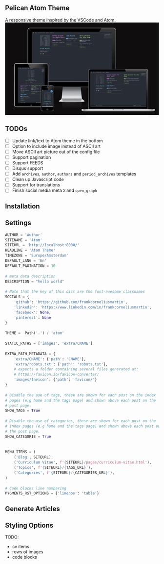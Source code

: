 ## Pelican Atom Theme

A responsive theme inspired by the VSCode and Atom.
![Render of the Atom theme](showcase.png)


## TODOs

- [ ] Update link/text to Atom theme in the bottom
- [ ] Option to include image instead of ASCII art
- [ ] Move ASCII art picture out of the config file
- [ ] Support pagination
- [ ] Support FEEDS
- [ ] Disqus support
- [ ] Add `archives`, `author`, `authors` and `period_archives` templates
- [ ] Clean up Javascript code
- [ ] Support for translations
- [ ] Finish social media meta `X` and `open_graph`

## Installation


## Settings

```python
AUTHOR = 'Author'
SITENAME = 'Atom'
SITEURL = 'http://localhost:8000/'
HEADLINE = 'Atom Theme'
TIMEZONE = 'Europe/Amsterdam'
DEFAULT_LANG = 'En'
DEFAULT_PAGINATION = 10

# meta data description
DESCRIPTION = "hello world"

# Note that the key of this dict are the font-awesome classnames
SOCIALS = {
    'github': 'https://github.com/frankcorneliusmartin',
    'linkedin': 'https://www.linkedin.com/in/frankcorneliusmartin',
    'facebook': None,
    'pinterest': None
}

THEME =  Path('.') / 'atom'

STATIC_PATHS = ['images', 'extra/CNAME']

EXTRA_PATH_METADATA = {
    'extra/CNAME': {'path': 'CNAME'},
    'extra/robots.txt': {'path': 'robots.txt'},
    # expects a folder containing several files generated at:
    # https://favicon.io/favicon-converter/
    'images/favicon': {'path': 'favicon/'}
}

# Disable the use of tags, these are shown for each post on the index
# pages (e.g home and the tags page) and shown above each post on the
# post page.
SHOW_TAGS = True

# Disable the use of categories, these are shown for each post on the
# index pages (e.g home and the tags page) and shown above each post on
# the post page.
SHOW_CATEGORIE = True


MENU_ITEMS = (
    ('Blog', SITEURL),
    ('Curriculum Vitae', f'{SITEURL}/pages/curriculum-vitae.html'),
    ('Topics', f'{SITEURL}/{TAGS_URL}'),
    ('Categories', f'{SITEURL}/{CATEGORIES_URL}'),
)

# Code blocks line numbering
PYGMENTS_RST_OPTIONS = {'linenos': 'table'}
```

## Generate Articles

## Styling Options

TODO:
- cv items
- rows of images
- code blocks
